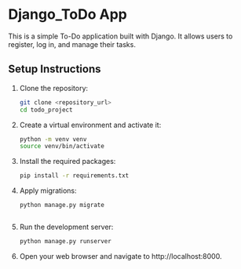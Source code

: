 # Django_ToDo App
This is a simple To-Do application built with Django. It allows users to register, log in, and manage their tasks.

## Setup Instructions

1. Clone the repository:
   ```sh
   git clone <repository_url>
   cd todo_project
2. Create a virtual environment and activate it:
   ```sh
   python -m venv venv
   source venv/bin/activate
3. Install the required packages:
      ``` sh
      pip install -r requirements.txt
4. Apply migrations:
   ```sh
   python manage.py migrate


   
5. Run the development server:
   ```sh
   python manage.py runserver
6. Open your web browser and navigate to http://localhost:8000. 


